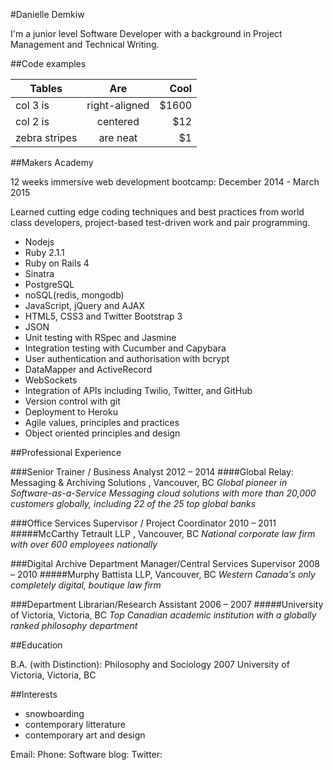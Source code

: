 
#Danielle Demkiw

I'm a junior level Software Developer with a background in Project Management and Technical Writing. 

##Code examples

| Tables        | Are           | Cool  |
| ------------- |:-------------:| -----:|
| col 3 is      | right-aligned | $1600 |
| col 2 is      | centered      |   $12 |
| zebra stripes | are neat      |    $1 |


##Makers Academy

12 weeks immersive web development bootcamp: December 2014 - March 2015

Learned cutting edge coding techniques and best practices from world class developers, project-based test-driven work and pair programming.

- Nodejs
- Ruby 2.1.1
- Ruby on Rails 4
- Sinatra
- PostgreSQL
- noSQL(redis, mongodb)
- JavaScript, jQuery and AJAX
- HTML5, CSS3 and Twitter Bootstrap 3
- JSON
- Unit testing with RSpec and Jasmine
- Integration testing with Cucumber and Capybara
- User authentication and authorisation with bcrypt
- DataMapper and ActiveRecord
- WebSockets
- Integration of APIs including Twilio, Twitter, and GitHub
- Version control with git
- Deployment to Heroku
- Agile values, principles and practices
- Object­ oriented principles and design


##Professional Experience 

###Senior Trainer / Business Analyst	2012 – 2014
####Global Relay: Messaging & Archiving Solutions , Vancouver, BC
_Global pioneer in Software-as-a-Service Messaging cloud solutions with more than 20,000 customers globally, including 22 of the 25 top global banks_


###Office Services Supervisor / Project Coordinator	2010 – 2011
#####McCarthy Tetrault LLP , Vancouver, BC
_National corporate law firm with over 600 employees nationally_

###Digital Archive Department Manager/Central Services Supervisor 	2008 – 2010
#####Murphy Battista LLP, Vancouver, BC
_Western Canada's only completely digital, boutique law firm_

###Department Librarian/Research Assistant 	2006 – 2007
#####University of Victoria, Victoria, BC
_Top Canadian academic institution with a globally ranked philosophy department_


##Education

B.A. (with Distinction): Philosophy and Sociology 	2007
University of Victoria, Victoria, BC


##Interests

- snowboarding
- contemporary litterature
- contemporary art and design


Email: 
Phone: 
Software blog: 
Twitter:

